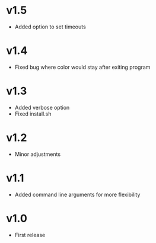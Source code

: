 # v1.5
- Added option to set timeouts

# v1.4
- Fixed bug where color would stay after exiting program

# v1.3
- Added verbose option
- Fixed install.sh

# v1.2
- Minor adjustments

# v1.1
- Added command line arguments for more flexibility

# v1.0
- First release
